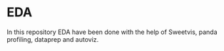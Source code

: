 # EDA

In this repository EDA have been done with the help of Sweetvis, panda profiling, dataprep and autoviz.
